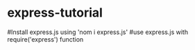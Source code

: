 # express-tutorial
#Install express.js using 'nom i express.js'
#use express.js with require('express') function
